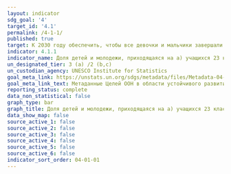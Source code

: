 ```yaml
---
layout: indicator
sdg_goal: '4'
target_id: '4.1'
permalink: /4-1-1/
published: true
target: К 2030 году обеспечить, чтобы все девочки и мальчики завершали получение бесплатного, равноправного и качественного начального и среднего образования, позволяющего добиться востребованных и эффективных результатов обучения
indicator: 4.1.1
indicator_name: Доля детей и молодежи, приходящаяся на a) учащихся 23 классов; b) выпускников начальной школы; и c) выпускников младшей средней школы, которые достигли по меньшей мере минимального уровня владения навыками i) чтения и ii) математики
un_designated_tier: 3 (a) /2 (b,c)
un_custodian_agency: UNESCO Institute for Statistics
goal_meta_link: https://unstats.un.org/sdgs/metadata/files/Metadata-04-01-01.pdf
goal_meta_link_text: Метаданные Целей ООН в области устойчивого развития (PDF, 866 КБ)
reporting_status: complete
data_non_statistical: false
graph_type: bar
graph_title: Доля детей и молодежи, приходящаяся на a) учащихся 23 классов; b) выпускников начальной школы; и c) выпускников младшей средней школы, которые достигли по меньшей мере минимального уровня владения навыками i) чтения и ii) математики
data_show_map: false
source_active_1: false
source_active_2: false
source_active_3: false
source_active_4: false
source_active_5: false
source_active_6: false
indicator_sort_order: 04-01-01
---
```

